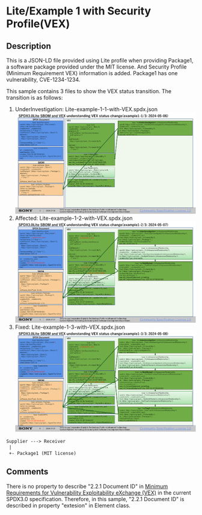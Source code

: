 # Lite/Example 1 with Security Profile(VEX)

## Description

This is a JSON-LD file provided using Lite profile when providing Package1, a software package provided under the MIT license.
And Security Profile (Minimum Requirement VEX) information is added.
Package1 has one vulnerability, CVE-1234-1234.

This sample contains 3 files to show the VEX status transition.
The transition is as follows:

1. UnderInvestigation: Lite-example-1-1-with-VEX.spdx.json
   ![Fig1](img/Lite-example-1-1-with-VEX.png)
2. Affected: Lite-example-1-2-with-VEX.spdx.json
   ![Fig2](img/Lite-example-1-2-with-VEX.png)
3. Fixed: Lite-example-1-3-with-VEX.spdx.json
   ![Fig3](img/Lite-example-1-3-with-VEX.png) 

```
Supplier ---> Receiver
 |
 +- Package1 (MIT license)  
```

## Comments

There is no property to describe "2.2.1 Document ID" in 
[Minimum Requirements for Vulnerability Exploitability eXchange (VEX)](https://www.cisa.gov/resources-tools/resources/minimum-requirements-vulnerability-exploitability-exchange-vex) 
in the current SPDX3.0 specification.
Therefore, in this sample, "2.2.1 Document ID" is described in property "extesion" in Element class.
